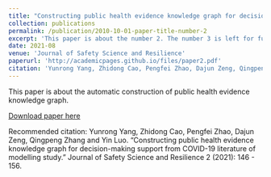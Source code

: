 ```yaml
---
title: "Constructing public health evidence knowledge graph for decision-making support from COVID-19 literature of modelling study"
collection: publications
permalink: /publication/2010-10-01-paper-title-number-2
excerpt: 'This paper is about the number 2. The number 3 is left for future work.'
date: 2021-08
venue: 'Journal of Safety Science and Resilience'
paperurl: 'http://academicpages.github.io/files/paper2.pdf'
citation: 'Yunrong Yang, Zhidong Cao, Pengfei Zhao, Dajun Zeng, Qingpeng Zhang and Yin Luo. “Constructing public health evidence knowledge graph for decision-making support from COVID-19 literature of modelling study.” Journal of Safety Science and Resilience 2 (2021): 146 - 156.'
---
```

This paper is about the automatic construction of public health evidence knowledge graph.

[Download paper here](https://doi.org/10.1016/j.jnlssr.2021.08.002)

Recommended citation: Yunrong Yang, Zhidong Cao, Pengfei Zhao, Dajun Zeng, Qingpeng Zhang and Yin Luo. “Constructing public health evidence knowledge graph for decision-making support from COVID-19 literature of modelling study.” Journal of Safety Science and Resilience 2 (2021): 146 - 156.
